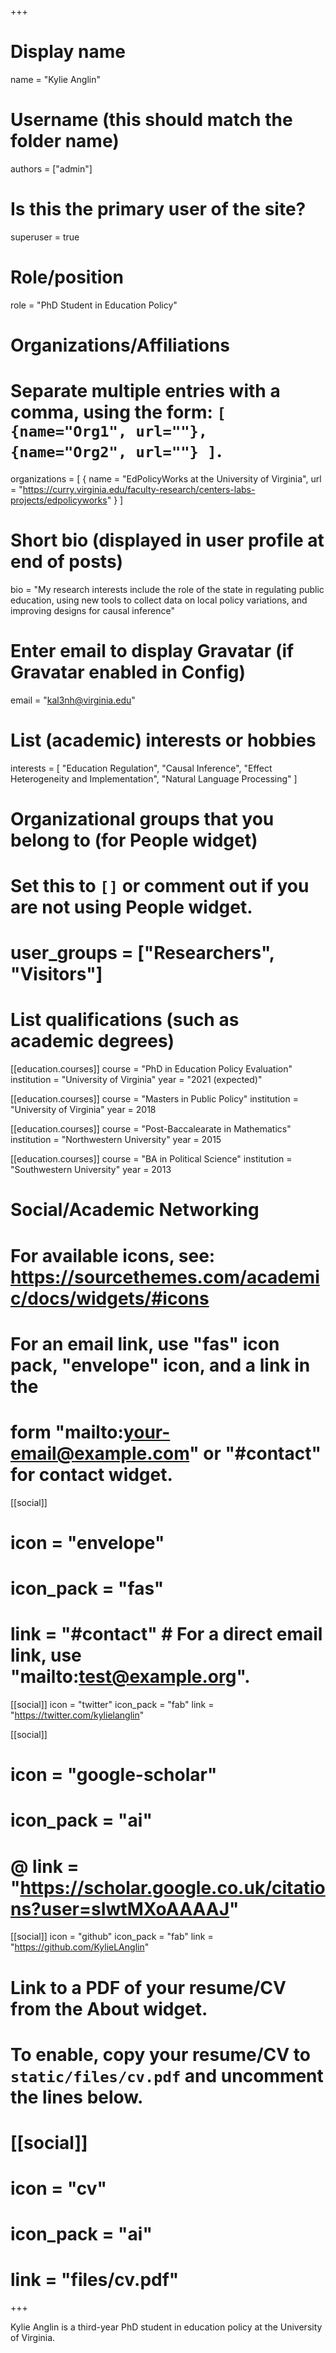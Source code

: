 +++
# Display name
name = "Kylie Anglin"

# Username (this should match the folder name)
authors = ["admin"]

# Is this the primary user of the site?
superuser = true

# Role/position
role = "PhD Student in Education Policy"

# Organizations/Affiliations
#   Separate multiple entries with a comma, using the form: `[ {name="Org1", url=""}, {name="Org2", url=""} ]`.
organizations = [ { name = "EdPolicyWorks at the University of Virginia", url = "https://curry.virginia.edu/faculty-research/centers-labs-projects/edpolicyworks" } ]

# Short bio (displayed in user profile at end of posts)
bio = "My research interests include the role of the state in regulating public education, using new tools to collect data on local policy variations, and improving designs for causal inference"

# Enter email to display Gravatar (if Gravatar enabled in Config)
email = "kal3nh@virginia.edu"

# List (academic) interests or hobbies
interests = [
  "Education Regulation",
  "Causal Inference",
  "Effect Heterogeneity and Implementation",
  "Natural Language Processing"
]

# Organizational groups that you belong to (for People widget)
#   Set this to `[]` or comment out if you are not using People widget.
# user_groups = ["Researchers", "Visitors"]

# List qualifications (such as academic degrees)
[[education.courses]]
  course = "PhD in Education Policy Evaluation"
  institution = "University of Virginia"
  year = "2021 (expected)"

[[education.courses]]
  course = "Masters in Public Policy"
  institution = "University of Virginia"
  year = 2018
  
[[education.courses]]
  course = "Post-Baccalearate in Mathematics"
  institution = "Northwestern University"
  year = 2015

[[education.courses]]
  course = "BA in Political Science"
  institution = "Southwestern University"
  year = 2013

# Social/Academic Networking
# For available icons, see: https://sourcethemes.com/academic/docs/widgets/#icons
#   For an email link, use "fas" icon pack, "envelope" icon, and a link in the
#   form "mailto:your-email@example.com" or "#contact" for contact widget.

[[social]]
  # icon = "envelope"
  # icon_pack = "fas"
  # link = "#contact"  # For a direct email link, use "mailto:test@example.org".

[[social]]
  icon = "twitter"
  icon_pack = "fab"
  link = "https://twitter.com/kylielanglin"

[[social]]
  # icon = "google-scholar"
  # icon_pack = "ai"
  # @ link = "https://scholar.google.co.uk/citations?user=sIwtMXoAAAAJ"

[[social]]
  icon = "github"
  icon_pack = "fab"
  link = "https://github.com/KylieLAnglin"

# Link to a PDF of your resume/CV from the About widget.
# To enable, copy your resume/CV to `static/files/cv.pdf` and uncomment the lines below.
# [[social]]
#   icon = "cv"
#   icon_pack = "ai"
#   link = "files/cv.pdf"

+++

Kylie Anglin is a third-year PhD student in education policy at the University of Virginia.
